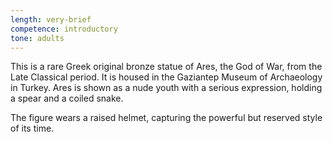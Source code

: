 ```yaml
---
length: very-brief
competence: introductory
tone: adults
---
```

This is a rare Greek original bronze statue of Ares, the God of War, from the Late Classical period. It is housed in the Gaziantep Museum of Archaeology in Turkey. Ares is shown as a nude youth with a serious expression, holding a spear and a coiled snake.

<!-- more -->

The figure wears a raised helmet, capturing the powerful but reserved style of its time.
